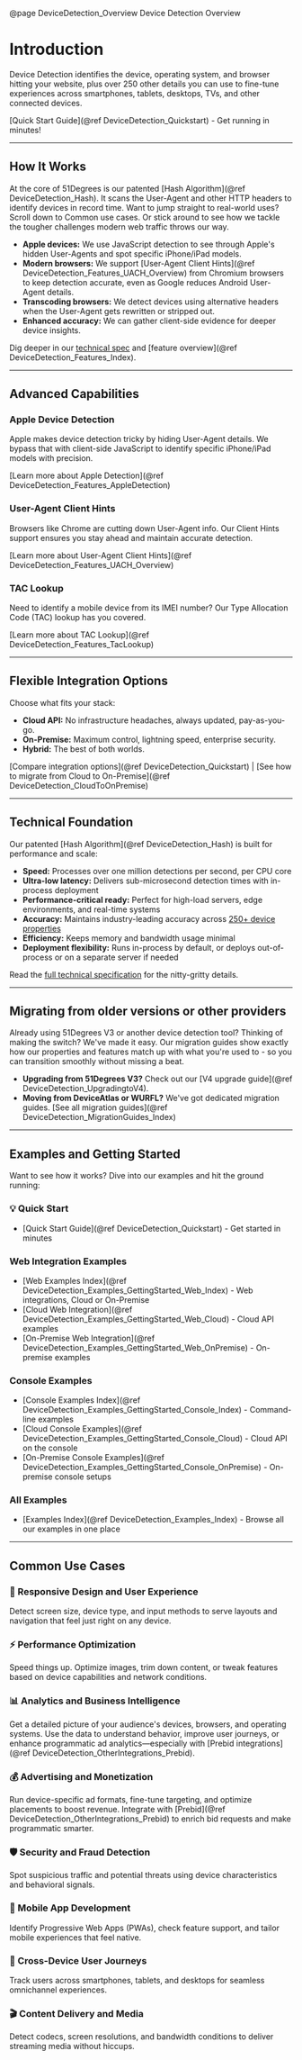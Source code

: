 @page DeviceDetection_Overview Device Detection Overview

# Introduction

Device Detection identifies the device, operating system, and browser hitting your website, plus over 250 other details you can use to fine-tune experiences across smartphones, tablets, desktops, TVs, and other connected devices.

[Quick Start Guide](@ref DeviceDetection_Quickstart) - Get running in minutes!

---

## How It Works


At the core of 51Degrees is our patented [Hash Algorithm](@ref DeviceDetection_Hash). It scans the User-Agent and other HTTP headers to identify devices in record time. Want to jump straight to real-world uses? Scroll down to Common use cases. Or stick around to see how we tackle the tougher challenges modern web traffic throws our way.

- **Apple devices:** We use JavaScript detection to see through Apple's hidden User-Agents and spot specific iPhone/iPad models.
- **Modern browsers:** We support [User-Agent Client Hints](@ref DeviceDetection_Features_UACH_Overview) from Chromium browsers to keep detection accurate, even as Google reduces Android User-Agent details.
- **Transcoding browsers:** We detect devices using alternative headers when the User-Agent gets rewritten or stripped out.
- **Enhanced accuracy:** We can gather client-side evidence for deeper device insights.

Dig deeper in our [technical spec](https://github.com/51Degrees/specifications/blob/main/device-detection-specification/README%2Emd) and [feature overview](@ref DeviceDetection_Features_Index).

---

## Advanced Capabilities


### Apple Device Detection

Apple makes device detection tricky by hiding User-Agent details. We bypass that with client-side JavaScript to identify specific iPhone/iPad models with precision.

[Learn more about Apple Detection](@ref DeviceDetection_Features_AppleDetection)

### User-Agent Client Hints

Browsers like Chrome are cutting down User-Agent info. Our Client Hints support ensures you stay ahead and maintain accurate detection.

[Learn more about User-Agent Client Hints](@ref DeviceDetection_Features_UACH_Overview)

### TAC Lookup

Need to identify a mobile device from its IMEI number? Our Type Allocation Code (TAC) lookup has you covered.

[Learn more about TAC Lookup](@ref DeviceDetection_Features_TacLookup)

---

## Flexible Integration Options


Choose what fits your stack:

- **Cloud API:** No infrastructure headaches, always updated, pay-as-you-go.
- **On-Premise:** Maximum control, lightning speed, enterprise security.
- **Hybrid:** The best of both worlds.

[Compare integration options](@ref DeviceDetection_Quickstart) | [See how to migrate from Cloud to On-Premise](@ref DeviceDetection_CloudToOnPremise)

---

## Technical Foundation


Our patented [Hash Algorithm](@ref DeviceDetection_Hash) is built for performance and scale:

- **Speed:** Processes over one million detections per second, per CPU core
- **Ultra-low latency:** Delivers sub-microsecond detection times with in-process deployment
- **Performance-critical ready:** Perfect for high-load servers, edge environments, and real-time systems
- **Accuracy:** Maintains industry-leading accuracy across [250+ device properties](https://51degrees.com/developers/property-dictionary)
- **Efficiency:** Keeps memory and bandwidth usage minimal
- **Deployment flexibility:** Runs in-process by default, or deploys out-of-process or on a separate server if needed

Read the [full technical specification](https://github.com/51Degrees/specifications/blob/main/device-detection-specification/README%2Emd) for the nitty-gritty details.

---

## Migrating from older versions or other providers


Already using 51Degrees V3 or another device detection tool? Thinking of making the switch? We've made it easy. Our migration guides show exactly how our properties and features match up with what you're used to - so you can transition smoothly without missing a beat.

- **Upgrading from 51Degrees V3?** Check out our [V4 upgrade guide](@ref DeviceDetection_UpgradingtoV4).
- **Moving from DeviceAtlas or WURFL?** We've got dedicated migration guides. [See all migration guides](@ref DeviceDetection_MigrationGuides_Index)

---

## Examples and Getting Started


Want to see how it works? Dive into our examples and hit the ground running:

### 💡 Quick Start
- [Quick Start Guide](@ref DeviceDetection_Quickstart) - Get started in minutes

### Web Integration Examples
- [Web Examples Index](@ref DeviceDetection_Examples_GettingStarted_Web_Index) - Web integrations, Cloud or On-Premise
- [Cloud Web Integration](@ref DeviceDetection_Examples_GettingStarted_Web_Cloud) - Cloud API examples
- [On-Premise Web Integration](@ref DeviceDetection_Examples_GettingStarted_Web_OnPremise) - On-premise examples

### Console Examples
- [Console Examples Index](@ref DeviceDetection_Examples_GettingStarted_Console_Index) - Command-line examples
- [Cloud Console Examples](@ref DeviceDetection_Examples_GettingStarted_Console_Cloud) - Cloud API on the console
- [On-Premise Console Examples](@ref DeviceDetection_Examples_GettingStarted_Console_OnPremise) - On-premise console setups

### All Examples
- [Examples Index](@ref DeviceDetection_Examples_Index) - Browse all our examples in one place

---

## Common Use Cases


### 📱 Responsive Design and User Experience

Detect screen size, device type, and input methods to serve layouts and navigation that feel just right on any device.

### ⚡ Performance Optimization

Speed things up. Optimize images, trim down content, or tweak features based on device capabilities and network conditions.

### 📊 Analytics and Business Intelligence

Get a detailed picture of your audience's devices, browsers, and operating systems. Use the data to understand behavior, improve user journeys, or enhance programmatic ad analytics—especially with [Prebid integrations](@ref DeviceDetection_OtherIntegrations_Prebid).

### 💰 Advertising and Monetization

Run device-specific ad formats, fine-tune targeting, and optimize placements to boost revenue. Integrate with [Prebid](@ref DeviceDetection_OtherIntegrations_Prebid) to enrich bid requests and make programmatic smarter.

### 🛡️ Security and Fraud Detection

Spot suspicious traffic and potential threats using device characteristics and behavioral signals.

### 📲 Mobile App Development

Identify Progressive Web Apps (PWAs), check feature support, and tailor mobile experiences that feel native.

### 🔄 Cross-Device User Journeys

Track users across smartphones, tablets, and desktops for seamless omnichannel experiences.

### 🎬 Content Delivery and Media

Detect codecs, screen resolutions, and bandwidth conditions to deliver streaming media without hiccups.